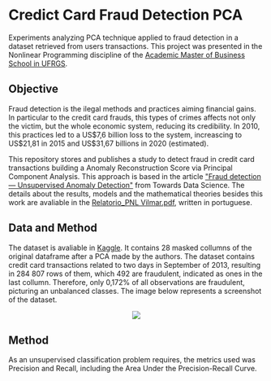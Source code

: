 # Credict Card Fraud Detection PCA
Experiments analyzing PCA technique applied to fraud detection in a dataset retrieved from users transactions. This project was presented in the Nonlinear Programming discipline of the [Academic Master of Business School in UFRGS](https://www.ufrgs.br/escoladeadministracao/en/ppga/master-degree/). 

## Objective

Fraud detection is the ilegal methods and practices aiming financial gains. In particular to the credit card frauds, this types of crimes affects not only the victim, but the whole economic system, reducing its credibility. In 2010, this practices led to a US\$7,6 billion loss to the system, increascing to US\$21,81 in 2015 and US$31,67 billions in 2020 (estimated).   

This repository stores and publishes a study to detect fraud in credit card transactions building a Anomaly Reconstruction Score via Principal Component Analysis. This approach is based in the article ["Fraud detection — Unsupervised Anomaly Detection"](https://towardsdatascience.com/fraud-detection-unsupervised-anomaly-detection-df43d81fce67) from Towards Data Science. The details about the results, models and the mathematical theories besides this work are avaliable in the [Relatorio_PNL Vilmar.pdf](https://github.com/Vilmar1/cc-fraud-detection-pca/blob/main/Relat%C3%B3rio_PNL%20Vilmar.pdf), written in portuguese.

## Data and Method
The dataset is avaliable in [Kaggle](https://www.kaggle.com/datasets/mlg-ulb/creditcardfraud). It contains 28 masked collumns of the original dataframe after a PCA made by the authors. The dataset contains credit card transactions related to two days in September of 2013, resulting in 284 807 rows of them, which 492 are fraudulent, indicated as ones in the last collumn. Therefore, only 0,172% of all observations are fraudulent, picturing an unbalanced classes. The image below represents a screenshot of the dataset.

<p align="center">
  <img src="https://user-images.githubusercontent.com/38505459/183721104-ce94b14c-38ca-4e47-98a4-e3b40dd66cad.png">
</p>


## Method
As an unsupervised classification problem requires, the metrics used was Precision and Recall, including the Area Under the Precision-Recall Curve. 

